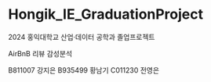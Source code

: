 # Hongik_IE_GraduationProject

2024 홍익대학교 산업·데이터 공학과 졸업프로젝트

AirBnB 리뷰 감성분석

B811007 강지은
B935499 황남기
C011230 전영은
